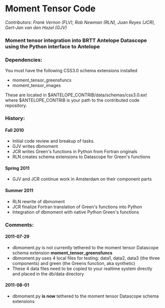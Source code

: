 # Moment Tensor Code
*Contributors: Frank Vernon (FLV), Rob Newman (RLN), Juan Reyes (JCR), Gert-Jan van den Hazel (GJV)*

### Moment tensor integration into BRTT Antelope Datascope using the Python interface to Antelope

### Dependencies:
You must have the following CSS3.0 schema extensions installed

* moment_tensor_greensfuncs
* moment_tensor_images

These are located in $ANTELOPE_CONTRIB/data/schemas/css3.0.ext
where $ANTELOPE_CONTRIB is your path to the contributed code repository.

### History:

#### Fall 2010
* Initial code review and breakup of tasks. 
* GJV writes dbmoment
* JCR writes Green's functions in Python from Fortran originals
* RLN creates schema extensions to Datascope for Green's functions

#### Spring 2011
* GJV and JCR continue work in Amsterdam on their component parts

#### Summer 2011
* RLN rewrite of dbmoment
* JCR finalize Fortran translation of Green's functions into Python
* Integration of dbmoment with native Python Green's functions

### Comments:
#### 2011-07-29
* dbmoment.py is not currently tethered to the moment tensor Datascope schema extension __moment_tensor_greensfuncs__
* dbmoment.py uses 4 local files for testing: data1, data2, data3 (the three components) and green (the Greens function, aka synthetic)
* These 4 data files need to be copied to your realtime system directly and placed in the db/data directory

#### 2011-08-01
* dbmoment.py __is now__ tethered to the moment tensor Datascope schema extensions
